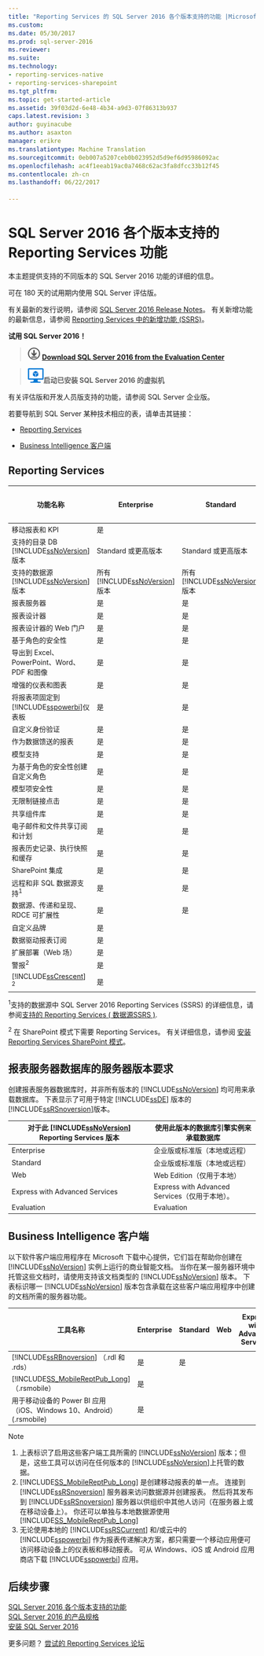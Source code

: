 ```yaml
---
title: "Reporting Services 的 SQL Server 2016 各个版本支持的功能 |Microsoft 文档"
ms.custom: 
ms.date: 05/30/2017
ms.prod: sql-server-2016
ms.reviewer: 
ms.suite: 
ms.technology:
- reporting-services-native
- reporting-services-sharepoint
ms.tgt_pltfrm: 
ms.topic: get-started-article
ms.assetid: 39f03d2d-6e48-4b34-a9d3-07f86313b937
caps.latest.revision: 3
author: guyinacube
ms.author: asaxton
manager: erikre
ms.translationtype: Machine Translation
ms.sourcegitcommit: 0eb007a5207ceb0b023952d5d9ef6d95986092ac
ms.openlocfilehash: ac4f1eeab19ac0a7468c62ac3fa8dfcc33b12f45
ms.contentlocale: zh-cn
ms.lasthandoff: 06/22/2017

---
```


# <a name="reporting-services-features-supported-by-the-editions-of-sql-server-2016"></a>SQL Server 2016 各个版本支持的 Reporting Services 功能

本主题提供支持的不同版本的 SQL Server 2016 功能的详细的信息。  
  
 可在 180 天的试用期内使用 SQL Server 评估版。  
  
 有关最新的发行说明，请参阅 [SQL Server 2016 Release Notes](../sql-server/sql-server-2016-release-notes.md)。 有关新增功能的最新信息，请参阅 [Reporting Services 中的新增功能 (SSRS)](~/reporting-services/what-s-new-in-sql-server-reporting-services-ssrs.md)。
    
 **试用 SQL Server 2016！**    
    
 > [![Download from Evaluation Center](../analysis-services/media/download.png)](https://www.microsoft.com/en-us/evalcenter/evaluate-sql-server-2016) **[Download SQL Server 2016  from the Evaluation Center](https://www.microsoft.com/en-us/evalcenter/evaluate-sql-server-2016)**    
    
> ![Azure 虚拟机小](../analysis-services/media/azure-virtual-machine-small.png)**启动已安装 SQL Server 2016 的虚拟机[](https://azure.microsoft.com/en-us/marketplace/partners/microsoft/sqlserver2016rtmenterprisewindowsserver2012r2/?wt.mc_id=sqL16_vm)**    

有关评估版和开发人员版支持的功能，请参阅 SQL Server 企业版。

若要导航到 SQL Server 某种技术相应的表，请单击其链接：  

-   [Reporting Services](#SSRS)  
  
-   [Business Intelligence 客户端](#BIC)  

##  <a name="SSRS"></a> Reporting Services  
  
|功能名称|Enterprise|Standard|Web|Express with Advanced Services|Express with Tools|Express|开发人员|  
|------------------|----------------|--------------|---------|------------------------------------|------------------------|-------------|---------------|  
|移动报表和 KPI|是||||||是|  
|支持的目录 DB [!INCLUDE[ssNoVersion](../includes/ssnoversion-md.md)] 版本|Standard 或更高版本|Standard 或更高版本|Web|Express|||Standard 或更高版本|  
|支持的数据源 [!INCLUDE[ssNoVersion](../includes/ssnoversion-md.md)] 版本|所有   [!INCLUDE[ssNoVersion](../includes/ssnoversion-md.md)] 版本|所有 [!INCLUDE[ssNoVersion](../includes/ssnoversion-md.md)] 版本|Web|Express|||所有 [!INCLUDE[ssNoVersion](../includes/ssnoversion-md.md)] 版本|  
|报表服务器|是|是|是|是|||是|  
|报表设计器|是|是|是|是|||是|  
|报表设计器的 Web 门户|是|是|是|是|||是|  
|基于角色的安全性|是|是|是|是|||是|  
|导出到 Excel、PowerPoint、Word、PDF 和图像|是|是|是|是|||是|  
|增强的仪表和图表|是|是|是|是|||是|  
|将报表项固定到 [!INCLUDE[sspowerbi](../includes/sspowerbi-md.md)]仪表板|是|是|是|是|||是|  
|自定义身份验证|是|是|是|是|||是|  
|作为数据馈送的报表|是|是|是|是|||是|  
|模型支持|是|是|是||||是|  
|为基于角色的安全性创建自定义角色|是|是|||||是|  
|模型项安全性|是|是|||||是|  
|无限制链接点击|是|是|||||是|  
|共享组件库|是|是|||||是|  
|电子邮件和文件共享订阅和计划|是|是|||||是|  
|报表历史记录、执行快照和缓存|是|是|||||是|  
|SharePoint 集成|是|是|||||是|  
|远程和非 SQL 数据源支持<sup>1</sup>|是|是|||||是|  
|数据源、传递和呈现、RDCE 可扩展性|是|是|||||是|  
|自定义品牌|是||||||是|  
|数据驱动报表订阅|是||||||是|  
|扩展部署（Web 场）|是||||||是|  
|警报<sup>2</sup>|是||||||是|  
|[!INCLUDE[ssCrescent](../includes/sscrescent-md.md)] <sup>2</sup>|是||||||是|  
  
 <sup>1</sup>支持的数据源中 SQL Server 2016 Reporting Services (SSRS) 的详细信息，请参阅[支持的 Reporting Services &#40; 数据源SSRS &#41;](../reporting-services/report-data/data-sources-supported-by-reporting-services-ssrs.md).  
  
 <sup>2</sup> 在 SharePoint 模式下需要 Reporting Services。 有关详细信息，请参阅 [安装 Reporting Services SharePoint 模式](../reporting-services/install-windows/install-reporting-services-sharepoint-mode.md)。  
  
## <a name="report-server-database-server-edition-requirements"></a>报表服务器数据库的服务器版本要求  
 创建报表服务器数据库时，并非所有版本的 [!INCLUDE[ssNoVersion](../includes/ssnoversion-md.md)] 均可用来承载数据库。 下表显示了可用于特定 [!INCLUDE[ssDE](../includes/ssde-md.md)] 版本的 [!INCLUDE[ssRSnoversion](../includes/ssrsnoversion-md.md)]版本。  
  
|对于此 [!INCLUDE[ssNoVersion](../includes/ssnoversion-md.md)] Reporting Services 版本|使用此版本的数据库引擎实例来承载数据库|  
|----------------------------------------------------------------------|---------------------------------------------------------------------------|  
|Enterprise|企业版或标准版（本地或远程）|  
|Standard|企业版或标准版（本地或远程）|  
|Web|Web Edition（仅用于本地）|  
|Express with Advanced Services|Express with Advanced Services（仅用于本地）。|  
|Evaluation|Evaluation|  
  
##  <a name="BIC"></a> Business Intelligence 客户端  
 以下软件客户端应用程序在 Microsoft 下载中心提供，它们旨在帮助你创建在 [!INCLUDE[ssNoVersion](../includes/ssnoversion-md.md)] 实例上运行的商业智能文档。 当你在某一服务器环境中托管这些文档时，请使用支持该文档类型的 [!INCLUDE[ssNoVersion](../includes/ssnoversion-md.md)] 版本。 下表标识哪一 [!INCLUDE[ssNoVersion](../includes/ssnoversion-md.md)] 版本包含承载在这些客户端应用程序中创建的文档所需的服务器功能。  
  
|工具名称|Enterprise|Standard|Web|Express with Advanced Services|Express with Tools|Express|开发人员|  
|---------------|----------------|--------------|---------|------------------------------------|------------------------|-------------|---------------|  
|[!INCLUDE[ssRBnoversion](../includes/ssrbnoversion-md.md)] （.rdl 和 .rds）|是|是|||||是|  
|[!INCLUDE[SS_MobileReptPub_Long](../includes/ss-mobilereptpub-long-md.md)] （.rsmobile）|是||||||是|  
|用于移动设备的 Power BI 应用（iOS、Windows 10、Android）(.rsmobile)|是||||||是|  
  
> [!NOTE]  
> 1.  上表标识了启用这些客户端工具所需的 [!INCLUDE[ssNoVersion](../includes/ssnoversion-md.md)] 版本；但是，这些工具可以访问在任何版本的 [!INCLUDE[ssNoVersion](../includes/ssnoversion-md.md)]上托管的数据。  
> 2.  [!INCLUDE[SS_MobileReptPub_Long](../includes/ss-mobilereptpub-long-md.md)] 是创建移动报表的单一点。 连接到 [!INCLUDE[ssRSnoversion](../includes/ssrsnoversion-md.md)] 服务器来访问数据源并创建报表。 然后将其发布到 [!INCLUDE[ssRSnoversion](../includes/ssrsnoversion-md.md)] 服务器以供组织中其他人访问（在服务器上或在移动设备上）。 你还可以单独与本地数据源使用 [!INCLUDE[SS_MobileReptPub_Long](../includes/ss-mobilereptpub-long-md.md)]  
> 3.  无论使用本地的  [!INCLUDE[ssRSCurrent](../includes/ssrscurrent-md.md)] 和/或云中的 [!INCLUDE[sspowerbi](../includes/sspowerbi-md.md)] 作为报表传递解决方案，都只需要一个移动应用便可访问移动设备上的仪表板和移动报表。 可从 Windows、iOS 或 Android 应用商店下载 [!INCLUDE[sspowerbi](../includes/sspowerbi-md.md)] 应用。  

## <a name="next-steps"></a>后续步骤

[SQL Server 2016 各个版本支持的功能](~/sql-server/editions-and-supported-features-for-sql-server-2016.md)  
[SQL Server 2016 的产品规格](http://msdn.microsoft.com/library/6445fd53-6844-4170-a86b-7fe76a9f64cb)  
[安装 SQL Server 2016](../database-engine/install-windows/installation-for-sql-server-2016.md) 

更多问题？ [尝试的 Reporting Services 论坛](http://go.microsoft.com/fwlink/?LinkId=620231)
